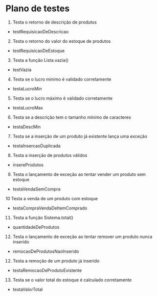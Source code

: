 # Plano de testes

1. Testa o retorno de descrição de produtos
- testRequisicaoDeDescricao

2. Testa o retorno do valor do estoque de produtos
- testRequisicaoDeEstoque

3. Testa a função Lista.vazia()
- testVazia

4. Testa se o lucro mínimo é validado corretamente
- testaLucroMin

5. Testa se o lucro máximo é validado corretamente
- testaLucroMax

6. Testa se a descrição tem o tamanho mínimo de caracteres
- testaDescMin

7. Testa se a inserção de um produto já existente lança uma exceção
- testaInsercaoDuplicada

8. Testa a inserção de produtos válidos
- insereProdutos

9. Testa o lançamento de exceção ao tentar vender um produto sem estoque
- testaVendaSemCompra

10 Testa a venda de um produto com estoque
- testaCompraVendaDeItemComprado

11. Testa a função Sistema.total()
- quantidadeDeProdutos

12. Testa o lançamento de exceção ao tentar remover um produto nunca inserido
- remocaoDeProdutosNaoInserido

12. Testa a remoção de um produto já inserido
- testaRemocaoDeProdutoExistente

13. Testa se o valor total do estoque é calculado corretamente
- testaValorTotal
